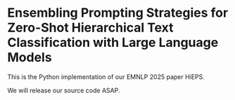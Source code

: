 # Ensembling Prompting Strategies for Zero-Shot Hierarchical Text Classification with Large Language Models
This is the Python implementation of our EMNLP 2025 paper HiEPS.

We will release our source code ASAP.
